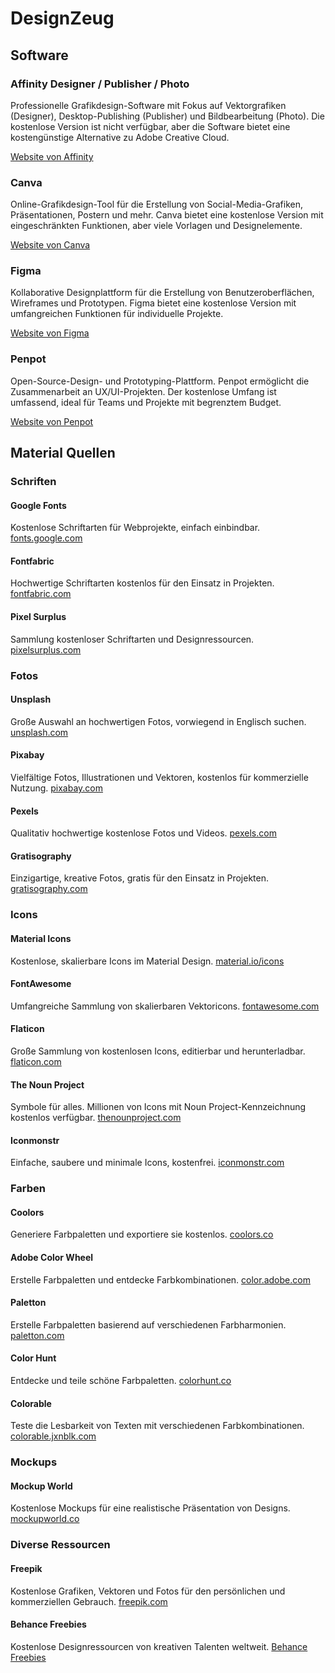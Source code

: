 # DesignZeug

## Software

### Affinity Designer / Publisher / Photo

Professionelle Grafikdesign-Software mit Fokus auf Vektorgrafiken (Designer), Desktop-Publishing (Publisher) und Bildbearbeitung (Photo). Die kostenlose Version ist nicht verfügbar, aber die Software bietet eine kostengünstige Alternative zu Adobe Creative Cloud.

[Website von Affinity](https://affinity.serif.com/)

### Canva

Online-Grafikdesign-Tool für die Erstellung von Social-Media-Grafiken, Präsentationen, Postern und mehr. Canva bietet eine kostenlose Version mit eingeschränkten Funktionen, aber viele Vorlagen und Designelemente.

[Website von Canva](https://www.canva.com/)

### Figma

Kollaborative Designplattform für die Erstellung von Benutzeroberflächen, Wireframes und Prototypen. Figma bietet eine kostenlose Version mit umfangreichen Funktionen für individuelle Projekte.

[Website von Figma](https://www.figma.com/)

### Penpot

Open-Source-Design- und Prototyping-Plattform. Penpot ermöglicht die Zusammenarbeit an UX/UI-Projekten. Der kostenlose Umfang ist umfassend, ideal für Teams und Projekte mit begrenztem Budget.

[Website von Penpot](https://penpot.app/)


## Material Quellen

### Schriften

#### Google Fonts
Kostenlose Schriftarten für Webprojekte, einfach einbindbar.
[fonts.google.com](https://fonts.google.com)

#### Fontfabric
Hochwertige Schriftarten kostenlos für den Einsatz in Projekten.
[fontfabric.com](https://www.fontfabric.com/)

#### Pixel Surplus
Sammlung kostenloser Schriftarten und Designressourcen.
[pixelsurplus.com](https://pixelsurplus.com/collections/free-fonts)

### Fotos

#### Unsplash
Große Auswahl an hochwertigen Fotos, vorwiegend in Englisch suchen.
[unsplash.com](https://unsplash.com)

#### Pixabay
Vielfältige Fotos, Illustrationen und Vektoren, kostenlos für kommerzielle Nutzung.
[pixabay.com](https://pixabay.com)

#### Pexels
Qualitativ hochwertige kostenlose Fotos und Videos.
[pexels.com](https://www.pexels.com)

#### Gratisography
Einzigartige, kreative Fotos, gratis für den Einsatz in Projekten.
[gratisography.com](https://gratisography.com)

### Icons

#### Material Icons
Kostenlose, skalierbare Icons im Material Design.
[material.io/icons](https://material.io/icons/)

#### FontAwesome
Umfangreiche Sammlung von skalierbaren Vektoricons.
[fontawesome.com](https://fontawesome.com)

#### Flaticon
Große Sammlung von kostenlosen Icons, editierbar und herunterladbar.
[flaticon.com](https://www.flaticon.com)

#### The Noun Project
Symbole für alles. Millionen von Icons mit Noun Project-Kennzeichnung kostenlos verfügbar.
[thenounproject.com](https://thenounproject.com)

#### Iconmonstr
Einfache, saubere und minimale Icons, kostenfrei.
[iconmonstr.com](https://iconmonstr.com)

### Farben

#### Coolors
Generiere Farbpaletten und exportiere sie kostenlos.
[coolors.co](https://coolors.co)

#### Adobe Color Wheel
Erstelle Farbpaletten und entdecke Farbkombinationen.
[color.adobe.com](https://color.adobe.com)

#### Paletton
Erstelle Farbpaletten basierend auf verschiedenen Farbharmonien.
[paletton.com](http://paletton.com)

#### Color Hunt
Entdecke und teile schöne Farbpaletten.
[colorhunt.co](https://colorhunt.co)

#### Colorable
Teste die Lesbarkeit von Texten mit verschiedenen Farbkombinationen. [colorable.jxnblk.com](https://colorable.jxnblk.com/)

### Mockups

#### Mockup World
Kostenlose Mockups für eine realistische Präsentation von Designs.
[mockupworld.co](https://www.mockupworld.co)

### Diverse Ressourcen

#### Freepik
Kostenlose Grafiken, Vektoren und Fotos für den persönlichen und kommerziellen Gebrauch.
[freepik.com](https://www.freepik.com)

#### Behance Freebies
Kostenlose Designressourcen von kreativen Talenten weltweit.
[Behance Freebies](https://www.behance.net/search/projects?tracking_source=typeahead_search_direct&search=Freebie)
